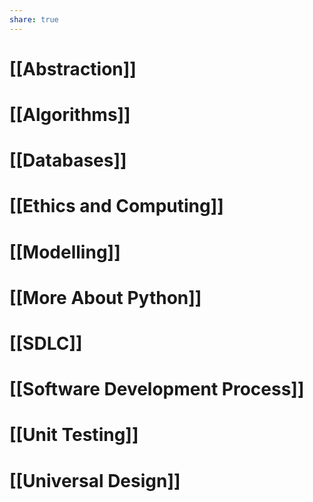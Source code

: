 ```yaml
---
share: true  
---  
```



# [[Abstraction]]

# [[Algorithms]]
# [[Databases]]
# [[Ethics and Computing]]
# [[Modelling]]
# [[More About Python]]
# [[SDLC]]
# [[Software Development Process]]
# [[Unit Testing]]
# [[Universal Design]]

